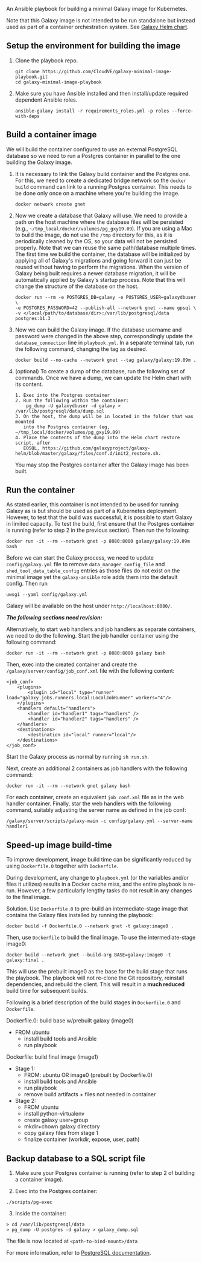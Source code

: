 An Ansible playbook for building a minimal Galaxy image for Kubernetes.

Note that this Galaxy image is not intended to be run standalone but instead
used as part of a container orchestration system. See [Galaxy Helm
chart](https://github.com/galaxyproject/galaxy-helm).

## Setup the environment for building the image
1. Clone the playbook repo.

    ```
    git clone https://github.com/CloudVE/galaxy-minimal-image-playbook.git
    cd galaxy-minimal-image-playbook
    ```

2. Make sure you have Ansible installed and then install/update required
   dependent Ansible roles.

    ```
    ansible-galaxy install -r requirements_roles.yml -p roles --force-with-deps
    ```

## Build a container image
We will build the container configured to use an external PostgreSQL database
so we need to run a Postgres container in parallel to the one building the
Galaxy image.

1. It is necessary to link the Galaxy build container and the Postgres one. For
   this, we need to create a dedicated bridge network so the `docker build`
   command can link to a running Postgres container. This needs to be done only
   once on a machine where you're building the image.

    ```
    docker network create gnet
    ```

2. Now we create a database that Galaxy will use. We need to provide a path on
   the host machine where the database files will be persisted (e.g.,
   `~/tmp_local/docker/volumes/pg_gxy19.09`). If you are using a Mac to build
   the image, do not use the `/tmp` directory for this, as it is periodically
   cleaned by the OS, so your data will not be persisted properly. Note that we
   can reuse the same path/database multiple times. The first time we build the
   container, the database will be initialized by applying all of Galaxy's
   migrations and going forward it can just be reused without having to perform
   the migrations. When the version of Galaxy being built requires a newer
   database migration, it will be automatically applied by Galaxy's startup
   process. Note that this will change the structure of the database on the
   host.

    ```
    docker run --rm -e POSTGRES_DB=galaxy -e POSTGRES_USER=galaxydbuser \
    -e POSTGRES_PASSWORD=42 --publish-all --network gnet --name gpsql \
    -v </local/path/to/database/dir>:/var/lib/postgresql/data postgres:11.3
    ```

3. Now we can build the Galaxy image. If the database username and password
   were changed in the above step, correspondingly update the
   `database_connection` line in `playbook.yml`. In a separate terminal tab,
   run the following command, changing the tag as desired.

    ```
    docker build --no-cache --network gnet --tag galaxy/galaxy:19.09m .
    ```

4. (optional) To create a dump of the database, run the following set of
   commands. Once we have a dump, we can update the Helm chart with its
   content.

    ```
    1. Exec into the Postgres container
    2. Run the following within the container:
        pg_dump -U galaxydbuser -d galaxy > /var/lib/postgresql/data/dump.sql
    3. On the host, the dump will be in located in the folder that was mounted
       into the Postgres container (eg, ~/tmp_local/docker/volumes/pg_gxy19.09)
    4. Place the contents of the dump into the Helm chart restore script, after
       EOSQL, https://github.com/galaxyproject/galaxy-helm/blob/master/galaxy/files/conf.d/init2_restore.sh.
    ```

   You may stop the Postgres container after the Galaxy image has been built.

## Run the container
As stated earlier, this container is not intended to be used for running Galaxy
as is but should be used as part of a Kubernetes deployment. However, to test
that the build was successful, it is possible to start Galaxy in limited
capacity. To test the build, first ensure that the Postgres container is
running (refer to step 2 in the previous section). Then run the following:

```
docker run -it --rm --network gnet -p 8080:8080 galaxy/galaxy:19.09m bash
```

Before we can start the Galaxy process, we need to update `config/galaxy.yml`
file to remove `data_manager_config_file` and `shed_tool_data_table_config`
entries as those files do not exist on the minimal image yet the
`galaxy-ansible` role adds them into the default config. Then run

```
uwsgi --yaml config/galaxy.yml
```

Galaxy will be available on the host under `http://localhost:8080/`.


***The following sections need revision:***

Alternatively, to start web handlers and job handlers as separate containers,
we need to do the following.
Start the job handler container using the following command:
```
docker run -it --rm --network gnet -p 8080:8080 galaxy bash
```

Then, exec into the created container and create the
`/galaxy/server/config/job_conf.xml` file with the following content:

```
<job_conf>
    <plugins>
        <plugin id="local" type="runner" load="galaxy.jobs.runners.local:LocalJobRunner" workers="4"/>
    </plugins>
    <handlers default="handlers">
        <handler id="handler1" tags="handlers" />
        <handler id="handler2" tags="handlers" />
    </handlers>
    <destinations>
        <destination id="local" runner="local"/>
    </destinations>
</job_conf>
```

Start the Galaxy process as normal by running `sh run.sh`.

Next, create an additional 2 containers as job handlers with the following
command:

```
docker run -it --rm --network gnet galaxy bash
```

For each container, create an equivalent `job_conf.xml` file as in the web
handler container. Finally, star the web handlers with the following command,
suitably adjusting the server name as defined in the job conf:

```
/galaxy/server/scripts/galaxy-main -c config/galaxy.yml --server-name handler1
```

## Speed-up image build-time

To improve development, image build time can be significantly reduced by using
`Dockerfile.0` together with `Dockerfile`.

During development, any change to `playbook.yml` (or the variables and/or files
it utilizes) results in a Docker cache miss, and the entire playbook is re-run.
However, a few particularly lengthy tasks do not result in any changes to the
final image.

Solution. Use `Dockerfile.0` to pre-build an intermediate-stage image that
contains the Galaxy files installed by running the playbook:

`docker build -f Dockerfile.0 --network gnet -t galaxy:image0 .`

Then, use `Dockerfile` to build the final image. To use the intermediate-stage
image0:

`docker build --network gnet --build-arg BASE=galaxy:image0 -t galaxy:final .`

This will use the prebuilt image0 as the base for the build stage that runs the
playbook. The playbook will not re-clone the Git repository, reinstall
dependencies, and rebuild the client. This will result in a **much reduced**
build time for subsequent builds.

Following is a brief description of the build stages in `Dockerfile.0` and
`Dockerfile`.

Dockerfile.0: build base w/prebuilt galaxy (image0)
- FROM ubuntu
    - install build tools and Ansible
    - run playbook

Dockerfile: build final image (image1)
- Stage 1:
    - FROM: ubuntu OR image0 (prebuilt by Dockerfile.0)
    - install build tools and Ansible
    - run playbook
    - remove build artifacts + files not needed in container
- Stage 2:
    - FROM ubuntu
    - install python-virtualenv
    - create galaxy user+group
    - mkdir+chown galaxy directory
    - copy galaxy files from stage 1
    - finalize container (workdir, expose, user, path)

## Backup database to a SQL script file

1. Make sure your Postgres container is running (refer to step 2 of building a
   container image).

2. Exec into the Postgres container:
```
./scripts/pg-exec
```

3. Inside the container:
```
> cd /var/lib/postgresql/data
> pg_dump -U postgres -d galaxy > galaxy_dump.sql
```
The file is now located at `<path-to-bind-mount>/data`

For more information, refer to
[PostgreSQL documentation](https://www.postgresql.org/docs/10/app-pgdump.html).

